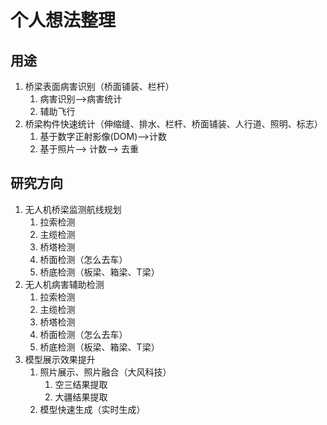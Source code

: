 # 个人想法整理

## 用途

1. 桥梁表面病害识别（桥面铺装、栏杆）
   1. 病害识别——&gt;病害统计
   2. 辅助飞行
2. 桥梁构件快速统计（伸缩缝、排水、栏杆、桥面铺装、人行道、照明、标志）
   1. 基于数字正射影像\(DOM\)——&gt;计数
   2. 基于照片——&gt; 计数——&gt; 去重

## 研究方向

1. 无人机桥梁监测航线规划
   1. 拉索检测
   2. 主缆检测
   3. 桥塔检测
   4. 桥面检测（怎么去车）
   5. 桥底检测（板梁、箱梁、T梁）
2. 无人机病害辅助检测
   1. 拉索检测
   2. 主缆检测
   3. 桥塔检测
   4. 桥面检测（怎么去车）
   5. 桥底检测（板梁、箱梁、T梁）
3. 模型展示效果提升
   1. 照片展示、照片融合（大风科技）
      1. 空三结果提取
      2. 大疆结果提取
   2. 模型快速生成（实时生成）

